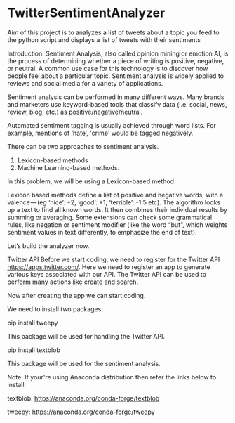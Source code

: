 # TwitterSentimentAnalyzer
Aim of this project is to analyzes a list of tweets about a topic you feed to the python script and displays a list of tweets with their sentiments 

Introduction: 
Sentiment Analysis, also called opinion mining or emotion AI, is the process of determining whether a piece of writing is positive, negative, or neutral. A common use case for this technology is to discover how people feel about a particular topic. Sentiment analysis is widely applied to reviews and social media for a variety of applications.

Sentiment analysis can be performed in many different ways. Many brands and marketers use keyword-based tools that classify data (i.e. social, news, review, blog, etc.) as positive/negative/neutral.

Automated sentiment tagging is usually achieved through word lists. For example, mentions of ‘hate’, 'crime' would be tagged negatively.

There can be two approaches to sentiment analysis.

1. Lexicon-based methods
2. Machine Learning-based methods.

In this problem, we will be using a Lexicon-based method

Lexicon based methods define a list of positive and negative words, with a valence — (eg ‘nice’: +2, ‘good’: +1, ‘terrible’: -1.5 etc). The algorithm looks up a text to find all known words. It then combines their individual results by summing or averaging. Some extensions can check some grammatical rules, like negation or sentiment modifier (like the word “but”, which weights sentiment values in text differently, to emphasize the end of text).

Let’s build the analyzer now.

Twitter API
Before we start coding, we need to register for the Twitter API https://apps.twitter.com/. Here we need to register an app to generate various keys associated with our API. The Twitter API can be used to perform many actions like create and search.

Now after creating the app we can start coding.

We need to install two packages:

pip install tweepy

This package will be used for handling the Twitter API.

pip install textblob

This package will be used for the sentiment analysis.

Note: If your're using Anaconda distribution then refer the links below to install:

textblob: https://anaconda.org/conda-forge/textblob

tweepy: https://anaconda.org/conda-forge/tweepy

